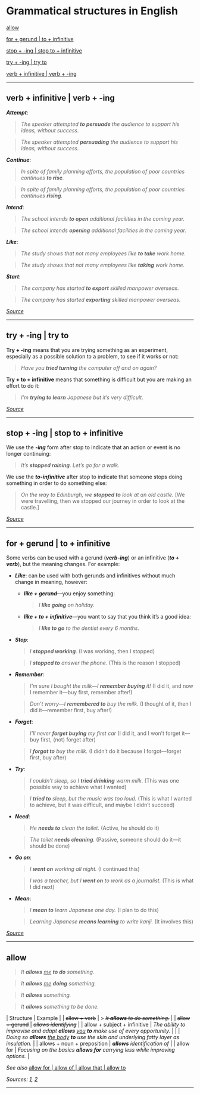 # Grammatical structures in English

[allow](#allow)

[for + gerund \| to + infinitive](#for--gerund--to--infinitive)

[stop + -ing \| stop to + infinitive](#stop---ing--stop-to--infinitive)

[try + -ing \| try to](#try---ing--try-to)

[verb + infinitive \| verb + -ing](#verb--infinitive--verb---ing)

***

## verb + infinitive \| verb + -ing

***Attempt***:

> *The speaker attempted **to persuade** the audience to support his ideas, without success.*

> *The speaker attempted **persuading** the audience to support his ideas, without success.*

***Continue***:

> *In spite of family planning efforts, the population of poor countries continues **to rise**.*

> *In spite of family planning efforts, the population of poor countries continues **rising**.*

***Intend***:

> *The school intends **to open** additional facilities in the coming year.*

> *The school intends **opening** additional facilities in the coming year.*

***Like***:

> *The study shows that not many employees like **to take** work home.*

> *The study shows that not many employees like **taking** work home.*

***Start***:

> *The company has started **to export** skilled manpower overseas.*

> *The company has started **exporting** skilled manpower overseas.*

[*Source*](https://jjc.jjay.cuny.edu/erc/grammar/verbs/VFws_gerund_infinitives.pdf)

***

## try + -ing \| try to

**Try + -ing** means that you are trying something as an experiment, especially as a possible solution to a problem, to see if it works or not:

> *Have you **tried turning** the computer off and on again?*

**Try + to + infinitive** means that something is difficult but you are making an effort to do it:

> *I’m **trying to learn** Japanese but it’s very difficult.*

[*Source*](https://learnenglish.britishcouncil.org/grammar/intermediate-to-upper-intermediate/verbs-followed-by-ing-or-by-to-infinitive-2)

***

## stop + -ing \| stop to + infinitive

We use the ***-ing*** form after stop to indicate that an action or event is no longer continuing:

> *It’s **stopped raining**. Let’s go for a walk.*

We use the ***to-infinitive*** after stop to indicate that someone stops doing something in order to do something else:

> *On the way to Edinburgh, we **stopped to** look at an old castle.* \[We were travelling, then we stopped our journey in order to look at the castle.\]

[*Source*](https://dictionary.cambridge.org/ru/грамматика/британская-грамматика/stop-ing-form-or-to-infinitive)

***

## for + gerund | to + infinitive

Some verbs can be used with a gerund (***verb-ing***) or an infinitive (***to \+ verb***), but the meaning changes. For example:

- ***Like***: can be used with both gerunds and infinitives without much change in meaning, however:

  - ***like + gerund***&mdash;you enjoy something:

    > *I **like going** on holiday.*

  - ***like + to + infinitive***&mdash;you want to say that you think it’s a good idea:

    > *I **like to go** to the dentist every 6 months.*

- ***Stop***:

  > *I **stopped working**.* (I was working, then I stopped)

  > *I **stopped to** answer the phone.* (This is the reason I stopped)

- ***Remember***:

  > *I’m sure I bought the milk&mdash;I **remember buying** it!* (I did it, and now I remember it&mdash;buy first, remember after!)

  > *Don’t worry&mdash;I **remembered to** buy the milk.* (I thought of it, then I did it&mdash;remember first, buy after!)

- ***Forget***:

  > *I’ll never **forget buying** my first car* (I did it, and I won’t forget it&mdash;buy first, (not) forget after)

  > *I **forgot to** buy the milk.* (I didn’t do it because I forgot&mdash;forget first, buy after)

- ***Try***:

  > *I couldn’t sleep, so I **tried drinking** warm milk.* (This was one possible way to achieve what I wanted)

  > *I **tried to** sleep, but the music was too loud.* (This is what I wanted to achieve, but it was difficult, and maybe I didn’t succeed)

- ***Need***:

  > *He **needs to** clean the toilet.* (Active, he should do it)

  > *The toilet **needs cleaning**.* (Passive, someone should do it&mdash;it should be done)

- ***Go on***:

  > *I **went on** working all night.* (I continued this)

  > *I was a teacher, but I **went on** to work as a journalist.* (This is what I did next)

- ***Mean***:

  > *I **mean to** learn Japanese one day.* (I plan to do this)

  > *Learning Japanese **means learning** to write kanji.* (It involves this)

[*Source*](https://www.tinyteflteacher.co.uk/learn-english/grammar-explanations/verb-patterns/verbs-with-gerund-or-infinitive)

***

## allow

> *It **allows** <ins>me</ins> **to do** something.*

> *It **allows** <ins>me</ins> **doing** something.*

> *It **allows** something.*

> *It **allows** something to be done.*

| Structure | Example |
| ~~allow \+ verb~~ | > *~~It **allows** to do something.~~* |
| ~~allow \+ gerund~~ | ~~*allows identifying*~~ |
| allow \+ subject \+ infinitive | *The ability to improvise and adapt **allows** <ins>you</ins> **to** make use of every opportunity.* |
| | *Doing so **allows** <ins>the body</ins> **to** use the skin and underlying fatty layer as insulation.* |
| allows \+ noun \+ preposition | ***allows** identification of* |
| allow for | *Focusing on the basics **allows for** carrying less while improving options.* |

*See also* [allow for \| allow of \| allow that \| allow to](Prepositions.md#allow-for--allow-of--allow-that--allow-to)

*Sources: [1](https://ell.stackexchange.com/questions/11193/allow-to-infinitive-substantive-verb-ing),
[2](https://prowritingaid.com/grammar/1000005/Can-I-use-a-gerund-after-allows-)*

***
